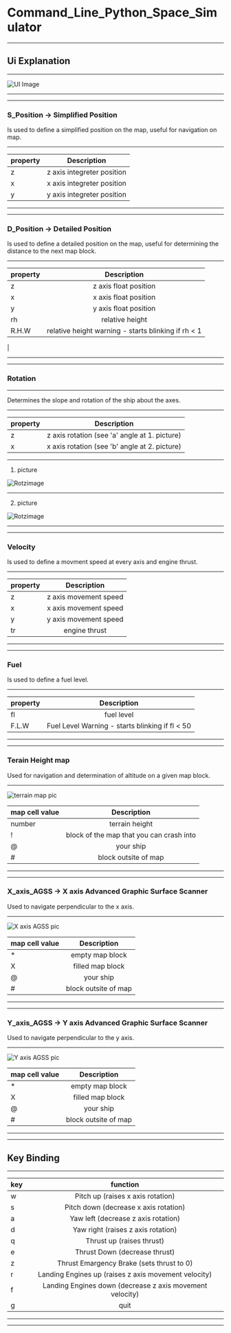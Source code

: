 
# Command_Line_Python_Space_Simulator
___
## Ui Explanation
___
![UI Image](img/ui_screen.png)
___
___
### S_Position -> Simplified Position
Is used to define a simplified position on the map, useful for navigation on map.
___
| property      | Description |
| :---        |    :----:   |
| z      | z axis integreter position       | 
| x   | x axis integreter position        | 
| y   | y axis integreter position       | 
___
___
### D_Position -> Detailed Position
Is used to define a detailed position on the map, useful for determining the distance to the next map block.
___
| property      | Description |
| :---        |    :----:   |
| z      | z axis float position       | 
| x   | x axis float position        | 
| y   | y axis float position       | 
| rh   | relative height       | 
| R.H.W   | relative height warning - starts blinking if rh < 1
|
___
___
### Rotation
___
Determines the slope and rotation of the ship about the axes.
___
| property      | Description |
| :---        |    :----:   |
| z      | z axis rotation (see 'a' angle at  1. picture)| 
| x   | x axis rotation (see 'b' angle at 2. picture)| 
___
1. picture

![Rotzimage](img/rotzpic.png)
___
2. picture

![Rotzimage](img/rozxpic.png)
___
___
### Velocity
Is used to define a movment speed at every axis and engine thrust.
___
| property      | Description |
| :---        |    :----:   |
| z      | z axis movement speed       | 
| x   | x axis movement speed        | 
| y   | y axis movement speed       | 
| tr   | engine thrust       |
___
___
### Fuel
Is used to define a fuel level.
___
| property      | Description |
| :---        |    :----:   |
| fl      | fuel level       | 
| F.L.W   | Fuel Level Warning - starts blinking if fl < 50 |
___
___
### Terain Height map
Used for navigation and determination of altitude on a given map block.
___
![terrain map pic](img/terrainmappic.png)

| map cell value      | Description |
| :---        |    :----:   |
| number      | terrain height       | 
| !   | block of the map that you can crash into        | 
| @   | your ship       | 
| #   | block outsite of map       |
___
___
### X_axis_AGSS -> X axis Advanced Graphic Surface Scanner
Used to navigate perpendicular to the x axis.
___
![X axis AGSS pic](img/agssxpic.png)

| map cell value      | Description |
| :---        |    :----:   |
| *      | empty map block       | 
| X   | filled map block        | 
| @   | your ship       | 
| #   | block outsite of map       |
___
___
### Y_axis_AGSS -> Y axis Advanced Graphic Surface Scanner
Used to navigate perpendicular to the y axis.
___
![Y axis AGSS pic](img/agssypic.png)

| map cell value      | Description |
| :---        |    :----:   |
| *      | empty map block       | 
| X   | filled map block        | 
| @   | your ship       | 
| #   | block outsite of map       |
___
___
## Key Binding
___
| key      | function |
| :---        |    :----:   |
|   w    |   Pitch up  (raises x axis rotation)   | 
|   s   |    Pitch down (decrease x axis rotation)    | 
|   a   |    Yaw left (decrease z axis rotation)   | 
|   d   |    Yaw right (raises z axis rotation)   | 
|  q    |    Thrust up  (raises thrust)  | 
|  e    |    Thrust Down (decrease thrust)   | 
|  z    |   Thrust Emargency Brake (sets thrust to 0)    | 
|  r    |  Landing Engines up (raises z axis movement velocity)     | 
|  f    |  Landing Engines down (decrease z axis movement velocity)    | 
|  g    |  quit     | 
___
___
 

